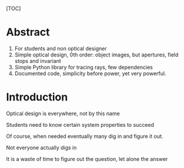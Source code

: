 [TOC]

# Abstract

1. For students and non optical designer
2. Simple optical design, 0th order: object images, but apertures, field stops and invariant
3. Simple Python library for tracing rays, few dependencies
4. Documented code, simplicity before power, yet very powerful.



# Introduction



Optical design is everywhere, not by this name

Students need to know certain system properties to succeed

Of course, when needed eventually many dig in and figure it out.

Not everyone actually digs in

It is a waste of time to figure out the question, let alone the answer





